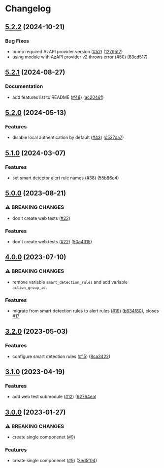 # Changelog

## [5.2.2](https://github.com/equinor/terraform-azurerm-app-insights/compare/v5.2.1...v5.2.2) (2024-10-21)


### Bug Fixes

* bump required AzAPI provider version ([#52](https://github.com/equinor/terraform-azurerm-app-insights/issues/52)) ([12795f7](https://github.com/equinor/terraform-azurerm-app-insights/commit/12795f78c447ca83cf25fa09c5a25ab96f58a093))
* using module with AzAPI provider v2 throws error ([#50](https://github.com/equinor/terraform-azurerm-app-insights/issues/50)) ([83cd517](https://github.com/equinor/terraform-azurerm-app-insights/commit/83cd5178ac65f2017451a92728334a0d3fe56b01))

## [5.2.1](https://github.com/equinor/terraform-azurerm-app-insights/compare/v5.2.0...v5.2.1) (2024-08-27)


### Documentation

* add features list to README ([#48](https://github.com/equinor/terraform-azurerm-app-insights/issues/48)) ([ac2046f](https://github.com/equinor/terraform-azurerm-app-insights/commit/ac2046f9fd30098cbae8ba175e0206c9ee6602c5))

## [5.2.0](https://github.com/equinor/terraform-azurerm-app-insights/compare/v5.1.0...v5.2.0) (2024-05-13)


### Features

* disable local authentication by default ([#43](https://github.com/equinor/terraform-azurerm-app-insights/issues/43)) ([c527da7](https://github.com/equinor/terraform-azurerm-app-insights/commit/c527da71872b49225c5b18ea68bd790fd389dff8))

## [5.1.0](https://github.com/equinor/terraform-azurerm-app-insights/compare/v5.0.0...v5.1.0) (2024-03-07)


### Features

* set smart detector alert rule names ([#38](https://github.com/equinor/terraform-azurerm-app-insights/issues/38)) ([55b86c4](https://github.com/equinor/terraform-azurerm-app-insights/commit/55b86c42bf4dc352db312ff46a62699b7cffe9fc))

## [5.0.0](https://github.com/equinor/terraform-azurerm-app-insights/compare/v4.0.0...v5.0.0) (2023-08-21)


### ⚠ BREAKING CHANGES

* don't create web tests ([#22](https://github.com/equinor/terraform-azurerm-app-insights/issues/22))

### Features

* don't create web tests ([#22](https://github.com/equinor/terraform-azurerm-app-insights/issues/22)) ([50a4315](https://github.com/equinor/terraform-azurerm-app-insights/commit/50a431510b1483b6bad82a10fe15fc1fca37061e))

## [4.0.0](https://github.com/equinor/terraform-azurerm-app-insights/compare/v3.2.0...v4.0.0) (2023-07-10)


### ⚠ BREAKING CHANGES

* remove variable `smart_detection_rules` and add variable `action_group_id`.

### Features

* migrate from smart detection rules to alert rules ([#19](https://github.com/equinor/terraform-azurerm-app-insights/issues/19)) ([b634f80](https://github.com/equinor/terraform-azurerm-app-insights/commit/b634f80a504aec1c8236aefe03370a6a91ff79db)), closes [#17](https://github.com/equinor/terraform-azurerm-app-insights/issues/17)

## [3.2.0](https://github.com/equinor/terraform-azurerm-app-insights/compare/v3.1.0...v3.2.0) (2023-05-03)


### Features

* configure smart detection rules ([#15](https://github.com/equinor/terraform-azurerm-app-insights/issues/15)) ([8ca3422](https://github.com/equinor/terraform-azurerm-app-insights/commit/8ca34229484f08e77c18860b8a9f96ed5c8a8d79))

## [3.1.0](https://github.com/equinor/terraform-azurerm-app-insights/compare/v3.0.0...v3.1.0) (2023-04-19)


### Features

* add web test submodule ([#12](https://github.com/equinor/terraform-azurerm-app-insights/issues/12)) ([62764ea](https://github.com/equinor/terraform-azurerm-app-insights/commit/62764eace0c17b8bacc53791e0d77159fc7db1a1))

## [3.0.0](https://github.com/equinor/terraform-azurerm-app-insights/compare/v2.0.0...v3.0.0) (2023-01-27)


### ⚠ BREAKING CHANGES

* create single componenet ([#9](https://github.com/equinor/terraform-azurerm-app-insights/issues/9))

### Features

* create single componenet ([#9](https://github.com/equinor/terraform-azurerm-app-insights/issues/9)) ([2ed5f04](https://github.com/equinor/terraform-azurerm-app-insights/commit/2ed5f041b1c2aa6acc9e20ccf6fb79a9ea0f5cd3))
